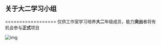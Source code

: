 ## 关于大二学习小组
==================
仅供工作室学习培养**大二**年级成员，能力**突出**者将有机会参与**正式**项目  

![img](https://storage-2.trashink.tk/示例及测试/1-图片预览示例/dhe-haivan-1137258-unsplash.jpg)
